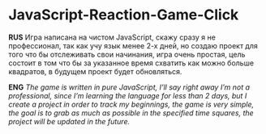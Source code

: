 # JavaScript-Reaction-Game-Click
<b>RUS</b> Игра написана на чистом JavaScript, скажу сразу я не профессионал, так как учу язык менее 2-х дней, но создаю проект для того что бы отслеживать свои начинания, игра очень простая, цель состоит в том что бы за указанное время схватить как можно больше квадратов, в будущем проект будет обновляться.
 
<b>ENG</b> <em>The game is written in pure JavaScript, I’ll say right away I’m not a professional, since I’m learning the language for less than 2 days, but I create a project in order to track my beginnings, the game is very simple, the goal is to grab as much as possible in the specified time squares, the project will be updated in the future.</em>
 
